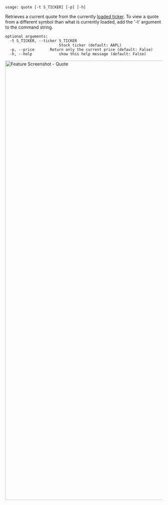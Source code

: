 ```
usage: quote [-t S_TICKER] [-p] [-h]
```

Retrieves a current quote from the currently [loaded ticker](https://gamestonkterminal.github.io/stocks/load/). To view a quote from a different symbol than what is currently loaded, add the '-t' argument to the command string.

```
optional arguments:
  -t S_TICKER, --ticker S_TICKER
                        Stock ticker (default: AAPL)
  -p, --price		Return only the current price (default: False)
  -h, --help            show this help message (default: False)
```

<img width="1399" alt="Feature Screenshot - Quote" src="https://user-images.githubusercontent.com/85772166/140181687-79c75dfa-38a7-4442-b0dc-7e740bb28c27.png">

